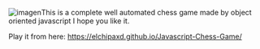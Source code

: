![imagen](https://github.com/ElChipaXD/Javascript-Chess-Game/assets/131895128/43ccb918-f992-420f-a9ad-d121070a529a)This is a complete well automated chess game made by object oriented javascript I hope you like it.

Play it from here: https://elchipaxd.github.io/Javascript-Chess-Game/
